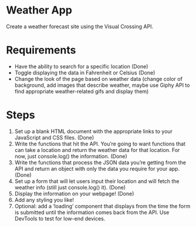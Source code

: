 # Weather App
Create a weather forecast site using the Visual Crossing API.

# Requirements
- Have the ability to search for a specific location (Done)
- Toggle displaying the data in Fahrenheit or Celsius (Done)
- Change the look of the page based on weather data (change color of background, add images that describe weather, maybe use Giphy API to find appropriate weather-related gifs and display them)

# Steps
1. Set up a blank HTML document with the appropriate links to your JavaScript and CSS files. (Done)
2. Write the functions that hit the API. You’re going to want functions that can take a location and return the weather data for that location. For now, just console.log() the information. (Done)
3. Write the functions that process the JSON data you’re getting from the API and return an object with only the data you require for your app. (Done)
4. Set up a form that will let users input their location and will fetch the weather info (still just console.log() it). (Done)
5. Display the information on your webpage! (Done)
6. Add any styling you like!
7. Optional: add a ‘loading’ component that displays from the time the form is submitted until the information comes back from the API. Use DevTools to test for low-end devices.